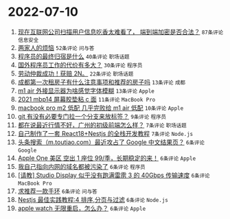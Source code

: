 # 2022-07-10

1. [现在互联网公司扫描用户信息吃香太难看了， 端到端加密是否合法？](https://www.v2ex.com/t/865227) `87条评论` `信息安全`
1. [两家人的烦恼](https://www.v2ex.com/t/865210) `52条评论` `问与答`
1. [程序员的最终归宿是什么](https://www.v2ex.com/t/865217) `40条评论` `职场话题`
1. [国外程序员工作的代价有多大？](https://www.v2ex.com/t/865233) `30条评论` `程序员`
1. [劳动仲裁成功！获赔 2N。](https://www.v2ex.com/t/865255) `22条评论` `职场话题`
1. [成都第一次租房子有什么注意事项和推荐的房子吗](https://www.v2ex.com/t/865226) `13条评论` `成都`
1. [m1 air 外接显示器为啥感觉字体模糊](https://www.v2ex.com/t/865225) `13条评论` `Apple`
1. [2021 mbp14 屏幕胶垫粘 c 面](https://www.v2ex.com/t/865221) `11条评论` `MacBook Pro`
1. [macbook pro m2 低配 几乎完败给 m1 air 低配](https://www.v2ex.com/t/865242) `10条评论` `Apple`
1. [git 有没有必要专门拉一个分支来放标签？](https://www.v2ex.com/t/865215) `9条评论` `程序员`
1. [都在说最近行情不好，广州的初级前端怎么样？](https://www.v2ex.com/t/865236) `7条评论` `职场话题`
1. [自己制作了一套 React18+Nestjs 的全栈开发教程](https://www.v2ex.com/t/865220) `7条评论` `Node.js`
1. [头条搜索（m.toutiao.com）最近攻占了 Google 中文结果页？](https://www.v2ex.com/t/865254) `6条评论` `Google`
1. [Apple One 美区 空出 1 座位 99/季，长期稳定的来！](https://www.v2ex.com/t/865253) `6条评论` `Apple`
1. [我自己指向内网的域名都被污染了](https://www.v2ex.com/t/865252) `6条评论` `程序员`
1. [[请教] Studio Display 似乎没有跑满雷雳 3 的 40Gbps 传输速度](https://www.v2ex.com/t/865249) `6条评论` `MacBook Pro`
1. [求推荐一款手环](https://www.v2ex.com/t/865237) `6条评论` `问与答`
1. [Nestjs 最佳实践教程:4 排序,分页与过滤](https://www.v2ex.com/t/865211) `6条评论` `Node.js`
1. [apple watch 无限重启，怎么办？](https://www.v2ex.com/t/865206) `6条评论` `Apple`
